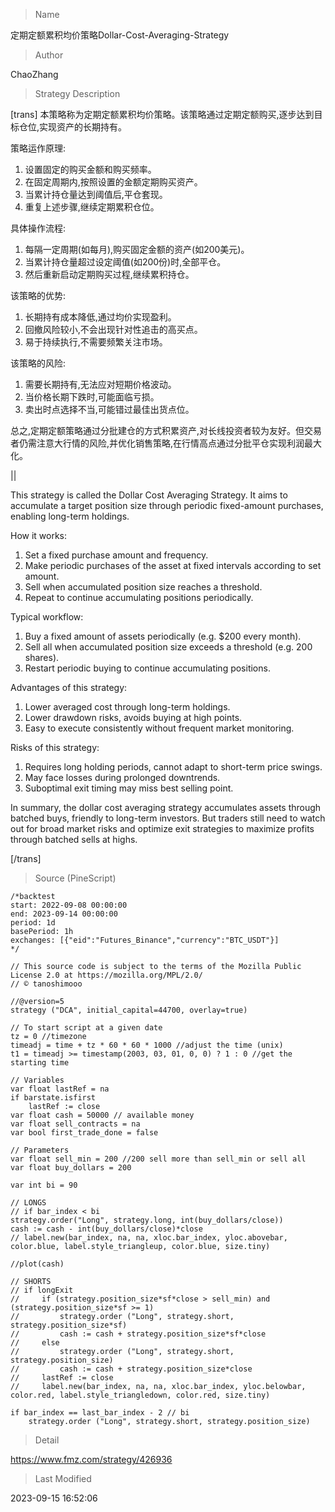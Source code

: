 
> Name

定期定额累积均价策略Dollar-Cost-Averaging-Strategy

> Author

ChaoZhang

> Strategy Description

[trans]
本策略称为定期定额累积均价策略。该策略通过定期定额购买,逐步达到目标仓位,实现资产的长期持有。

策略运作原理:
1. 设置固定的购买金额和购买频率。
2. 在固定周期内,按照设置的金额定期购买资产。
3. 当累计持仓量达到阈值后,平仓套现。
4. 重复上述步骤,继续定期累积仓位。

具体操作流程:
1. 每隔一定周期(如每月),购买固定金额的资产(如200美元)。
2. 当累计持仓量超过设定阈值(如200份)时,全部平仓。
3. 然后重新启动定期购买过程,继续累积持仓。

该策略的优势:
1. 长期持有成本降低,通过均价实现盈利。
2. 回撤风险较小,不会出现针对性追击的高买点。
3. 易于持续执行,不需要频繁关注市场。

该策略的风险:
1. 需要长期持有,无法应对短期价格波动。
2. 当价格长期下跌时,可能面临亏损。
3. 卖出时点选择不当,可能错过最佳出货点位。

总之,定期定额策略通过分批建仓的方式积累资产,对长线投资者较为友好。但交易者仍需注意大行情的风险,并优化销售策略,在行情高点通过分批平仓实现利润最大化。

|| 

This strategy is called the Dollar Cost Averaging Strategy. It aims to accumulate a target position size through periodic fixed-amount purchases, enabling long-term holdings.

How it works:
1. Set a fixed purchase amount and frequency.  
2. Make periodic purchases of the asset at fixed intervals according to set amount.
3. Sell when accumulated position size reaches a threshold.
4. Repeat to continue accumulating positions periodically.

Typical workflow:
1. Buy a fixed amount of assets periodically (e.g. $200 every month).
2. Sell all when accumulated position size exceeds a threshold (e.g. 200 shares).
3. Restart periodic buying to continue accumulating positions.

Advantages of this strategy:
1. Lower averaged cost through long-term holdings.
2. Lower drawdown risks, avoids buying at high points.  
3. Easy to execute consistently without frequent market monitoring.

Risks of this strategy:  
1. Requires long holding periods, cannot adapt to short-term price swings.
2. May face losses during prolonged downtrends.
3. Suboptimal exit timing may miss best selling point.

In summary, the dollar cost averaging strategy accumulates assets through batched buys, friendly to long-term investors. But traders still need to watch out for broad market risks and optimize exit strategies to maximize profits through batched sells at highs.

[/trans]



> Source (PineScript)

``` pinescript
/*backtest
start: 2022-09-08 00:00:00
end: 2023-09-14 00:00:00
period: 1d
basePeriod: 1h
exchanges: [{"eid":"Futures_Binance","currency":"BTC_USDT"}]
*/

// This source code is subject to the terms of the Mozilla Public License 2.0 at https://mozilla.org/MPL/2.0/
// © tanoshimooo

//@version=5
strategy ("DCA", initial_capital=44700, overlay=true)

// To start script at a given date
tz = 0 //timezone
timeadj = time + tz * 60 * 60 * 1000 //adjust the time (unix)
t1 = timeadj >= timestamp(2003, 03, 01, 0, 0) ? 1 : 0 //get the starting time

// Variables
var float lastRef = na
if barstate.isfirst
    lastRef := close
var float cash = 50000 // available money
var float sell_contracts = na
var bool first_trade_done = false

// Parameters
var float sell_min = 200 //200 sell more than sell_min or sell all
var float buy_dollars = 200

var int bi = 90

// LONGS
// if bar_index < bi
strategy.order("Long", strategy.long, int(buy_dollars/close))
cash := cash - int(buy_dollars/close)*close
// label.new(bar_index, na, na, xloc.bar_index, yloc.abovebar, color.blue, label.style_triangleup, color.blue, size.tiny)

//plot(cash)

// SHORTS
// if longExit  
//     if (strategy.position_size*sf*close > sell_min) and (strategy.position_size*sf >= 1)
//         strategy.order ("Long", strategy.short, strategy.position_size*sf)
//         cash := cash + strategy.position_size*sf*close
//     else 
//         strategy.order ("Long", strategy.short, strategy.position_size)
//         cash := cash + strategy.position_size*close
//     lastRef := close
//     label.new(bar_index, na, na, xloc.bar_index, yloc.belowbar, color.red, label.style_triangledown, color.red, size.tiny)

if bar_index == last_bar_index - 2 // bi
    strategy.order ("Long", strategy.short, strategy.position_size)
```

> Detail

https://www.fmz.com/strategy/426936

> Last Modified

2023-09-15 16:52:06

